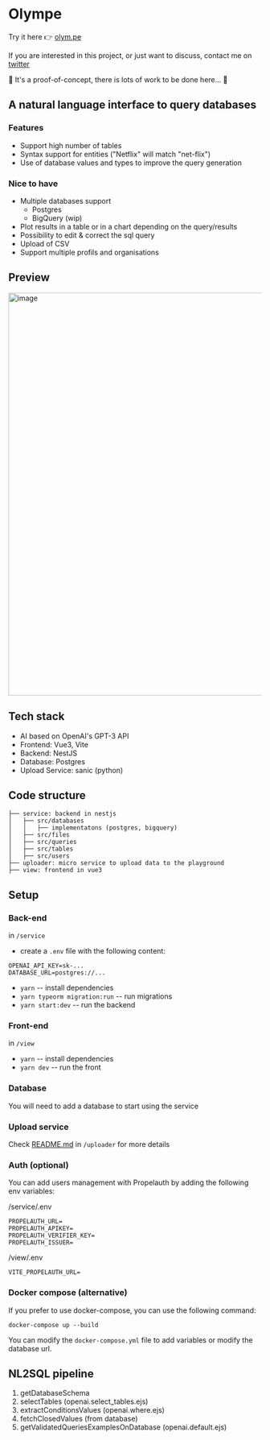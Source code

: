 # Olympe

Try it here 👉 [olym.pe](https://www.olym.pe)

If you are interested in this project, or just want to discuss, contact me on [twitter](https://twitter.com/benderville)

🚧 It's a proof-of-concept, there is lots of work to be done here... 🚧

## A natural language interface to query databases

### Features

- Support high number of tables
- Syntax support for entities ("Netflix" will match "net-flix")
- Use of database values and types to improve the query generation

### Nice to have

- Multiple databases support
  - Postgres
  - BigQuery (wip)
- Plot results in a table or in a chart depending on the query/results
- Possibility to edit & correct the sql query
- Upload of CSV
- Support multiple profils and organisations

## Preview

<img width="800" alt="image" src="https://user-images.githubusercontent.com/2799516/213237779-d15619b0-d32e-41ef-a3b4-d2ad1499dfbf.png">

## Tech stack

- AI based on OpenAI's GPT-3 API
- Frontend: Vue3, Vite
- Backend: NestJS
- Database: Postgres
- Upload Service: sanic (python)

## Code structure

```
├── service: backend in nestjs
│   ├── src/databases
│   │   ├── implementatons (postgres, bigquery)
│   ├── src/files
│   ├── src/queries
│   ├── src/tables
│   ├── src/users
├── uploader: micro service to upload data to the playground
├── view: frontend in vue3
```

## Setup

### Back-end

in `/service`

- create a `.env` file with the following content:

```
OPENAI_API_KEY=sk-...
DATABASE_URL=postgres://...
```

- `yarn` -- install dependencies
- `yarn typeorm migration:run` -- run migrations
- `yarn start:dev` -- run the backend

### Front-end

in `/view`

- `yarn` -- install dependencies
- `yarn dev` -- run the front

### Database

You will need to add a database to start using the service

### Upload service

Check [README.md](uploader/README.md) in `/uploader` for more details

### Auth (optional)

You can add users management with Propelauth by adding the following env variables:

/service/.env

```
PROPELAUTH_URL=
PROPELAUTH_APIKEY=
PROPELAUTH_VERIFIER_KEY=
PROPELAUTH_ISSUER=
```

/view/.env

```
VITE_PROPELAUTH_URL=
```

### Docker compose (alternative)

If you prefer to use docker-compose, you can use the following command:

```
docker-compose up --build
```

You can modify the `docker-compose.yml` file to add variables or modify the database url.

## NL2SQL pipeline

1. getDatabaseSchema
2. selectTables (openai.select_tables.ejs)
3. extractConditionsValues (openai.where.ejs)
4. fetchClosedValues (from database)
5. getValidatedQueriesExamplesOnDatabase (openai.default.ejs)
